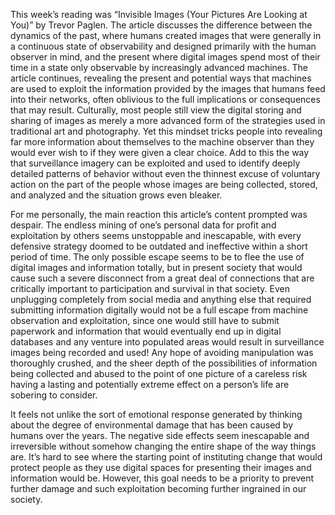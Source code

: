 This week’s reading was “Invisible Images (Your Pictures Are Looking at You)” by Trevor Paglen. The article discusses the difference between the dynamics of the past, where humans created images that were generally in a continuous state of observability and designed primarily with the human observer in mind, and the present where digital images spend most of their time in a state only observable by increasingly advanced machines. The article continues, revealing the present and potential ways that machines are used to exploit the information provided by the images that humans feed into their networks, often oblivious to the full implications or consequences that may result. Culturally, most people still view the digital storing and sharing of images as merely a more advanced form of the strategies used in traditional art and photography. Yet this mindset tricks people into revealing far more information about themselves to the machine observer than they would ever wish to if they were given a clear choice. Add to this the way that surveillance imagery can be exploited and used to identify deeply detailed patterns of behavior without even the thinnest excuse of voluntary action on the part of the people whose images are being collected, stored, and analyzed and the situation grows even bleaker. 

For me personally, the main reaction this article’s content prompted was despair. The endless mining of one’s personal data for profit and exploitation by others seems unstoppable and inescapable, with every defensive strategy doomed to be outdated and ineffective within a short period of time. The only possible escape seems to be to flee the use of digital images and information totally, but in present society that would cause such a severe disconnect from a great deal of connections that are critically important to participation and survival in that society. Even unplugging completely from social media and anything else that required submitting information digitally would not be a full escape from machine observation and exploitation, since one would still have to submit paperwork and information that would eventually end up in digital databases and any venture into populated areas would result in surveillance images being recorded and used! Any hope of avoiding manipulation was thoroughly crushed, and the sheer depth of the possibilities of information being collected and abused to the point of one picture of a careless risk having a lasting and potentially extreme effect on a person’s life are sobering to consider.

It feels not unlike the sort of emotional response generated by thinking about the degree of environmental damage that has been caused by humans over the years. The negative side effects seem inescapable and irreversible without somehow changing the entire shape of the way things are. It’s hard to see where the starting point of instituting change that would protect people as they use digital spaces for presenting their images and information would be.  However, this goal needs to be a priority to prevent further damage and such exploitation becoming further ingrained in our society.
